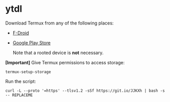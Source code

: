 # ytdl

Download Termux from any of the following places:

* [F-Droid](https://f-droid.org/en/packages/com.termux/)
* [Google Play Store](https://play.google.com/store/apps/details?id=com.termux)

    Note that a rooted device is **not** necessary.

**\[Important\]** Give Termux permissions to access storage:

`termux-setup-storage`

Run the script:

`curl -L --proto '=https' --tlsv1.2 -sSf https://git.io/JJKXh | bash -s -- REPLACEME`
